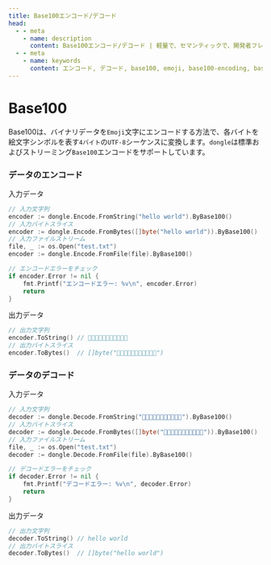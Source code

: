 ```yaml
---
title: Base100エンコード/デコード
head:
  - - meta
    - name: description
      content: Base100エンコード/デコード | 軽量で、セマンティックで、開発者フレンドリーなgolang エンコード&暗号ライブラリ
  - - meta
    - name: keywords
      content: エンコード, デコード, base100, emoji, base100-encoding, base100-decoding, emoji-encoding, emoji-decoding
---
```


# Base100

Base100は、バイナリデータを`Emoji`文字にエンコードする方法で、各バイトを絵文字シンボルを表す`4バイト`の`UTF-8`シーケンスに変換します。`dongle`は標準およびストリーミング`Base100`エンコードをサポートしています。

### データのエンコード
入力データ

```go
// 入力文字列
encoder := dongle.Encode.FromString("hello world").ByBase100()
// 入力バイトスライス
encoder := dongle.Encode.FromBytes([]byte("hello world")).ByBase100()
// 入力ファイルストリーム
file, _ := os.Open("test.txt")
encoder := dongle.Encode.FromFile(file).ByBase100()

// エンコードエラーをチェック
if encoder.Error != nil {
	fmt.Printf("エンコードエラー: %v\n", encoder.Error)
	return
}
```

出力データ

```go
// 出力文字列
encoder.ToString() // 👟👜👣👣👦🐗👮👦👩👣👛
// 出力バイトスライス
encoder.ToBytes()  // []byte("👟👜👣👣👦🐗👮👦👩👣👛")
```

### データのデコード
入力データ

```go
// 入力文字列
decoder := dongle.Decode.FromString("👟👜👣👣👦🐗👮👦👩👣👛").ByBase100()
// 入力バイトスライス
decoder := dongle.Decode.FromBytes([]byte("👟👜👣👣👦🐗👮👦👩👣👛")).ByBase100()
// 入力ファイルストリーム
file, _ := os.Open("test.txt")
decoder := dongle.Decode.FromFile(file).ByBase100()

// デコードエラーをチェック
if decoder.Error != nil {
	fmt.Printf("デコードエラー: %v\n", decoder.Error)
	return
}
```

出力データ

```go
// 出力文字列
decoder.ToString() // hello world
// 出力バイトスライス
decoder.ToBytes()  // []byte("hello world")
```

 